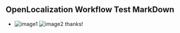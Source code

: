 ## OpenLocalization Workflow Test MarkDown
* ![image1](.\5bc57028-90de-4122-b8f8-2dcb5c16ee3e.PNG)   ![image2](.\cfcb74b3-d328-4fd1-bda2-919362fa4a6f.png) 
thanks!